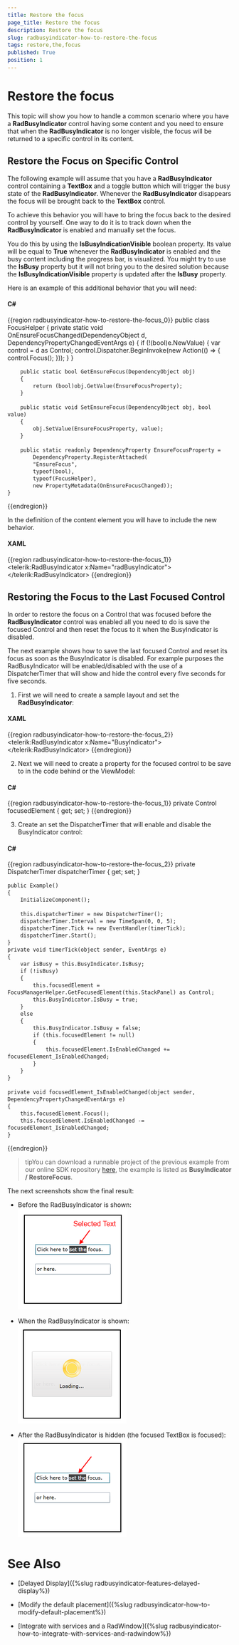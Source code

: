 ```yaml
---
title: Restore the focus
page_title: Restore the focus
description: Restore the focus
slug: radbusyindicator-how-to-restore-the-focus
tags: restore,the,focus
published: True
position: 1
---
```


# Restore the focus

This topic will show you how to handle a common scenario where you have a __RadBusyIndicator__ control having some content and you need to ensure that when the __RadBusyIndicator__ is no longer visible, the focus will be returned to a specific control in its content.

## Restore the Focus on Specific Control

The following example will assume that you have a __RadBusyIndicator__ control containing a __TextBox__ and a toggle button which will trigger the busy state of the __RadBusyIndicator__. Whenever the  __RadBusyIndicator__ disappears the focus will be brought back to the __TextBox__ control.

To achieve this behavior you will have to bring the focus back to the desired control by yourself. One way to do it is to track down when the __RadBusyIndicator__ is enabled and manually set the focus.

You do this by using the __IsBusyIndicationVisible__ boolean property. Its value will be equal to __True__ whenever the __RadBusyIndicator__ is enabled and the busy content including the progress bar, is visualized. You might try to use the __IsBusy__ property but it will not bring you to the desired solution because the __IsBusyIndicationVisible__ property is updated after the __IsBusy__ property.

Here is an example of this additional behavior that you will need:

#### __C#__

{{region radbusyindicator-how-to-restore-the-focus_0}}
	public class FocusHelper
	{
	    private static void OnEnsureFocusChanged(DependencyObject d, DependencyPropertyChangedEventArgs e)
	    {
	        if (!(bool)e.NewValue)
	        {
				var control = d as Control;
				control.Dispatcher.BeginInvoke(new Action(() =>
					{
						control.Focus();
					}));
	        }
	    }
	
	    public static bool GetEnsureFocus(DependencyObject obj)
	    {
	        return (bool)obj.GetValue(EnsureFocusProperty);
	    }
	
	    public static void SetEnsureFocus(DependencyObject obj, bool value)
	    {
	        obj.SetValue(EnsureFocusProperty, value);
	    }
	        
	    public static readonly DependencyProperty EnsureFocusProperty =
			DependencyProperty.RegisterAttached(
			"EnsureFocus", 
			typeof(bool),
			typeof(FocusHelper), 
			new PropertyMetadata(OnEnsureFocusChanged));
	}
{{endregion}}

In the definition of the content element you will have to include the new behavior.

#### __XAML__

{{region radbusyindicator-how-to-restore-the-focus_1}}
	<telerik:RadBusyIndicator x:Name="radBusyIndicator">                          
	    <Grid>
	        <TextBox example:FocusHelper.EnsureFocus="{Binding IsBusyIndicationVisible, ElementName=radBusyIndicator}"/>
	    </Grid>
	</telerik:RadBusyIndicator>
{{endregion}}

## Restoring the Focus to the Last Focused Control

In order to restore the focus on a Control that was focused before the __RadBusyIndicator__ control was enabled all you need to do is save the focused Control and then reset the focus to it when the BusyIndicator is disabled.
        

The next example shows how to save the last focused Control and reset its focus as soon as the BusyIndicator is disabled. For example purposes the RadBusyIndicator will be enabled/disabled with the use of a DispatcherTimer that will show and hide the control every five seconds for five seconds.        

1. First we will need to create a sample layout and set the __RadBusyIndicator__:            

#### __XAML__

{{region radbusyindicator-how-to-restore-the-focus_2}}
	<Border BorderBrush="Black" 
			BorderThickness="2" 
			Height="200" Width="220"
			Margin="10">
		<telerik:RadBusyIndicator x:Name="BusyIndicator">
			<StackPanel VerticalAlignment="Center" HorizontalAlignment="Center"
						x:Name="StackPanel">
				<TextBox Width="170"
							Margin="10"
							x:Name="TextBox"
							Text="Click here to set the focus."/>
				<TextBox Width="170"
							Margin="10"
							Text="or here."/>
			</StackPanel>
		</telerik:RadBusyIndicator>
	</Border>
{{endregion}}

2. Next we will need to create a property for the focused control to be save to in the code behind or the ViewModel:            

#### __C#__

{{region radbusyindicator-how-to-restore-the-focus_1}}
	private Control focusedElement { get; set; }
{{endregion}}

3. Create an set the DispatcherTimer that will enable and disable the BusyIndicator control:

#### __C#__

{{region radbusyindicator-how-to-restore-the-focus_2}}
	private DispatcherTimer dispatcherTimer { get; set; }
	
	public Example()
	{
		InitializeComponent();
	
		this.dispatcherTimer = new DispatcherTimer();
		dispatcherTimer.Interval = new TimeSpan(0, 0, 5);
		dispatcherTimer.Tick += new EventHandler(timerTick);
		dispatcherTimer.Start();
	}
	private void timerTick(object sender, EventArgs e)
	{
		var isBusy = this.BusyIndicator.IsBusy;
		if (!isBusy)
		{
			this.focusedElement = FocusManagerHelper.GetFocusedElement(this.StackPanel) as Control;
			this.BusyIndicator.IsBusy = true;
		}
		else
		{
			this.BusyIndicator.IsBusy = false;
			if (this.focusedElement != null)
			{
				this.focusedElement.IsEnabledChanged += focusedElement_IsEnabledChanged;
			}
		}
	}
	
	private void focusedElement_IsEnabledChanged(object sender, DependencyPropertyChangedEventArgs e)
	{
		this.focusedElement.Focus();
		this.focusedElement.IsEnabledChanged -= focusedElement_IsEnabledChanged;
	}
{{endregion}}

>tipYou can download a runnable project of the previous example from our online SDK repository [here](https://github.com/telerik/xaml-sdk), the example is listed as __BusyIndicator / RestoreFocus__.          

The next screenshots show the final result:        

* Before the RadBusyIndicator is shown: 
![radbusyindicator-how-to-restore-the-focus-1](images/radbusyindicator-how-to-restore-the-focus-1.png)

* When the RadBusyIndicator is shown:
![radbusyindicator-how-to-restore-the-focus-2](images/radbusyindicator-how-to-restore-the-focus-2.png)

* After the RadBusyIndicator is hidden (the focused TextBox is focused):
![radbusyindicator-how-to-restore-the-focus-3](images/radbusyindicator-how-to-restore-the-focus-3.png)

# See Also

 * [Delayed Display]({%slug radbusyindicator-features-delayed-display%})

 * [Modify the default placement]({%slug radbusyindicator-how-to-modify-default-placement%})

 * [Integrate with services and a RadWindow]({%slug radbusyindicator-how-to-integrate-with-services-and-radwindow%})
